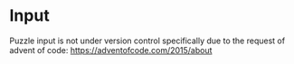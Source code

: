 # Input
Puzzle input is not under version control specifically due to the request of advent of code:
https://adventofcode.com/2015/about
